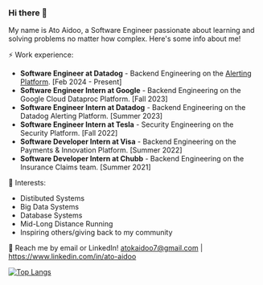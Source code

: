 ### Hi there 👋

My name is Ato Aidoo, a Software Engineer passionate about learning and solving problems no matter how complex. Here's some info about me!

⚡ Work experience: <br>
- **Software Engineer at Datadog** - Backend Engineering on the [Alerting Platform](https://docs.datadoghq.com/monitors/). [Feb 2024 - Present]
- **Software Engineer Intern at Google** - Backend Engineering on the Google Cloud Dataproc Platform. [Fall 2023]
- **Software Engineer Intern at Datadog** - Backend Engineering on the Datadog Alerting Platform. [Summer 2023]
- **Software Engineer Intern at Tesla** - Security Engineering on the Security Platform. [Fall 2022]
- **Software Developer Intern at Visa** - Backend Engineering on the Payments & Innovation Platform. [Summer 2022]
- **Software Developer Intern at Chubb** - Backend Engineering on the Insurance Claims team. [Summer 2021]

🌱 Interests:
- Distibuted Systems
- Big Data Systems
- Database Systems
- Mid-Long Distance Running
- Inspiring others/giving back to my community

💬 Reach me by email or LinkedIn! atokaidoo7@gmail.com | https://www.linkedin.com/in/ato-aidoo

[![Top Langs](https://github-readme-stats.vercel.app/api/top-langs/?username=atoaidoocr7&layout=compact&hide=tex)](https://github.com/anuraghazra/github-readme-stats)
<!--- [![Top Langs](https://github-readme-stats.vercel.app/api/top-langs/?username=atoaidoocr7&layout=compact&hide=tex)](https://github.com/anuraghazra/github-readme-stats) -->
